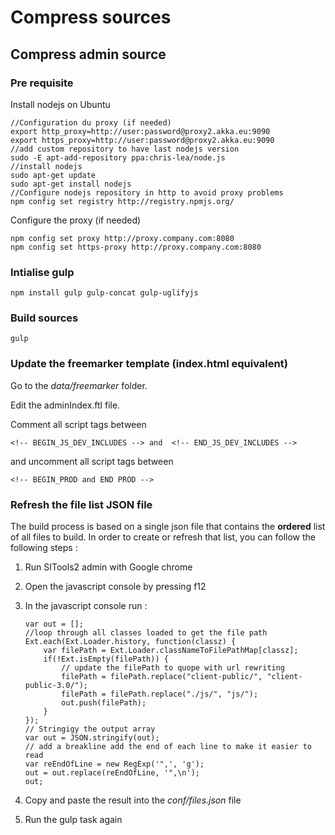 # Compress sources

## Compress admin source

### Pre requisite

Install nodejs on Ubuntu
	
	//Configuration du proxy (if needed)
	export http_proxy=http://user:password@proxy2.akka.eu:9090
	export https_proxy=http://user:password@proxy2.akka.eu:9090
	//add custom repository to have last nodejs version
	sudo -E apt-add-repository ppa:chris-lea/node.js
	//install nodejs
	sudo apt-get update
	sudo apt-get install nodejs
	//Configure nodejs repository in http to avoid proxy problems
	npm config set registry http://registry.npmjs.org/



Configure the proxy (if needed)

	npm config set proxy http://proxy.company.com:8080
	npm config set https-proxy http://proxy.company.com:8080

### Intialise gulp

	npm install gulp gulp-concat gulp-uglifyjs


### Build sources

	gulp

### Update the freemarker template (index.html equivalent)

Go to the *data/freemarker* folder.

Edit the adminIndex.ftl file.

Comment all script tags between

	<!-- BEGIN_JS_DEV_INCLUDES --> and  <!-- END_JS_DEV_INCLUDES -->
	
and uncomment all script tags between

	<!-- BEGIN_PROD and END PROD -->
	
### Refresh the file list JSON file

The build process is based on a single json file that contains the **ordered** list of all files to build.
In order to create or refresh that list, you can follow the following steps :

1.  Run SITools2 admin with Google chrome
2.  Open the javascript console by pressing f12
3.  In the javascript console run :
	
		var out = [];
		//loop through all classes loaded to get the file path
		Ext.each(Ext.Loader.history, function(classz) {
			var filePath = Ext.Loader.classNameToFilePathMap[classz];
			if(!Ext.isEmpty(filePath)) {
				// update the filePath to quope with url rewriting
				filePath = filePath.replace("client-public/", "client-public-3.0/");
				filePath = filePath.replace("./js/", "js/");
				out.push(filePath);
			}
		});
		// Stringigy the output array
		var out = JSON.stringify(out);
		// add a breakline add the end of each line to make it easier to read
		var reEndOfLine = new RegExp('",', 'g');
		out = out.replace(reEndOfLine, '",\n');
		out;

4. Copy and paste the result into the *conf/files.json* file
5. Run the gulp task again